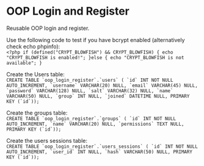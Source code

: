 # OOP Login and Register
Reusable OOP login and register.

Use the following code to test if you have bcrypt enabled (alternatively check echo phpinfo): <br>
`<?php
if (defined("CRYPT_BLOWFISH") && CRYPT_BLOWFISH) {
    echo "CRYPT_BLOWFISH is enabled!";
}else {
echo "CRYPT_BLOWFISH is not available";
}`


Create the Users table: <br>
``CREATE TABLE `oop_login_register`.`users` (
  `id` INT NOT NULL AUTO_INCREMENT,
  `username` VARCHAR(20) NULL,
  `email` VARCHAR(45) NULL,
  `password` VARCHAR(128) NULL,
  `salt` VARCHAR(32) NULL,
  `name` VARCHAR(50) NULL,
  `group` INT NULL,
  `joined` DATETIME NULL,
  PRIMARY KEY (`id`));
``

Create the groups table: <br>
``CREATE TABLE `oop_login_register`.`groups` (
  `id` INT NOT NULL AUTO_INCREMENT,
  `name` VARCHAR(20) NULL,
  `permissions` TEXT NULL,
  PRIMARY KEY (`id`));``


Create the users sessions table: <br>
``CREATE TABLE `oop_login_register`.`users_sessions` (
  `id` INT NOT NULL AUTO_INCREMENT,
  `user_id` INT NULL,
  `hash` VARCHAR(50) NULL,
  PRIMARY KEY (`id`));
``
